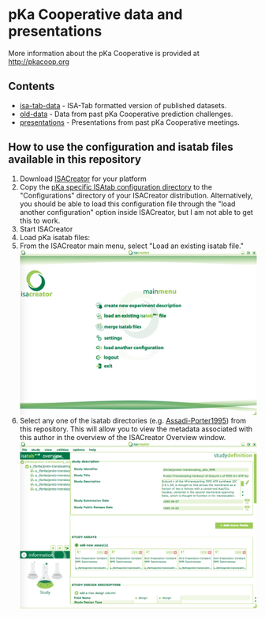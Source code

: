 # pKa Cooperative data and presentations

More information about the pKa Cooperative is provided at <http://pkacoop.org>

## Contents

* [isa-tab-data](isa-tab-data) - ISA-Tab formatted version of published datasets.
* [old-data](old-data) - Data from past pKa Cooperative prediction challenges.
* [presentations](presentations) - Presentations from past pKa Cooperative meetings.

## How to use the configuration and isatab files available in this repository
1.  Download [ISACreator](http://www.isa-tools.org/software-suite/) for your platform
2.  Copy the [pKa specific ISAtab configuration directory](https://github.com/sobolevnrm/pkacoop/tree/master/isa-tab-data/isaconfigPChem) to the "Configurations" directory of your ISACreator distribution.  Alternatively, you should be able to load this configuration file through the "load another configuration" option inside ISACreator, but I am not able to get this to work.
3.  Start ISACreator
4.  Load pKa isatab files:
  1.  From the ISACreator main menu, select "Load an existing isatab file."
  ![ISAcreator Main Menu](https://github.com/sobolevnrm/pkacoop/blob/master/screenshots/ISAcreatorMain.png "Main menu")
  2.  Select any one of the isatab directories (e.g. [Assadi-Porter1995](https://github.com/sobolevnrm/pkacoop/tree/master/isa-tab-data/Assadi-Porter1995)) from this repository.  This will allow you to view the metadata associated with this author in the overview of the ISACreator Overview window.  ![ISAcreator Overview](https://github.com/sobolevnrm/pkacoop/blob/master/screenshots/ISAcreatorOverview.png)
